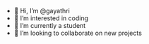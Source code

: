 - 👋 Hi, I’m @gayathri
- 👀 I’m interested in coding
- 🌱 I’m currently a student
- 💞️ I’m looking to collaborate on new projects

<!---
gayathri-54b8/gayathri-54b8 is a ✨ special ✨ repository because its `README.md` (this file) appears on your GitHub profile.
You can click the Preview link to take a look at your changes.
--->
